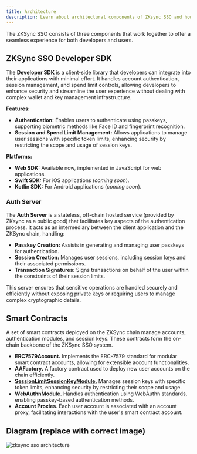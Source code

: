 ```yaml
---
title: Architecture
description: Learn about architectural components of ZKsync SSO and how they work together.
---
```


The ZKSync SSO consists of three components that work together to offer a seamless experience for both developers and users.


## ZKSync SSO Developer SDK

The **Developer SDK** is a client-side library that developers can integrate into their applications with minimal effort. It handles account authentication, session management, and spend limit controls, allowing developers to enhance security and streamline the user experience without dealing with complex wallet and key management infrastructure.

**Features:**

- **Authentication:** Enables users to authenticate using passkeys, supporting biometric methods like Face ID and fingerprint recognition.
- **Session and Spend Limit Management:** Allows applications to manage user sessions with specific token limits, enhancing security by restricting the scope and usage of session keys.

**Platforms:**

- **Web SDK:** Available now, implemented in JavaScript for web applications.
- **Swift SDK:** For iOS applications (*coming soon*).
- **Kotlin SDK:** For Android applications (*coming soon*).

### Auth Server

The **Auth Server** is a stateless, off-chain hosted service (provided by ZKsync as a public good) that facilitates key aspects of the authentication process. It acts as an intermediary between the client application and the ZKSync chain, handling:

- **Passkey Creation:** Assists in generating and managing user passkeys for authentication.
- **Session Creation:** Manages user sessions, including session keys and their associated permissions.
- **Transaction Signatures:** Signs transactions on behalf of the user within the constraints of their session limits.

This server ensures that sensitive operations are handled securely and efficiently without exposing private keys or requiring users to manage complex cryptographic details.

## Smart Contracts
A set of smart contracts deployed on the ZKSync chain manage accounts, authentication modules, and session keys. These contracts form the on-chain backbone of the ZKSync SSO system.

- **ERC7579Account.** Implements the ERC-7579 standard for modular smart contract accounts, allowing for extensible account functionalities.
- **AAFactory.** A factory contract used to deploy new user accounts on the chain efficiently.
- **[SessionLimitSessionKeyModule.](/build/zksync-cli/reference)** Manages session keys with specific token limits, enhancing security by restricting their scope and usage.
- **WebAuthnModule.** Handles authentication using WebAuthn standards, enabling passkey-based authentication methods.
- **Account Proxies**. Each user account is associated with an account proxy, facilitating interactions with the user's smart contract account.

## Diagram (replace with correct image)

![zksync sso architecture](/images/101-paymasters/zksync-paymaster.png)


